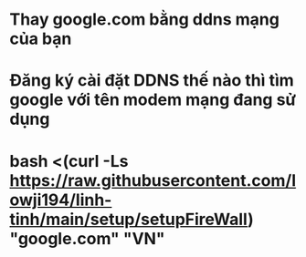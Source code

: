 # Thay google.com bằng ddns mạng của bạn
# Đăng ký cài đặt DDNS thế nào thì tìm google với tên modem mạng đang sử dụng
# bash <(curl -Ls https://raw.githubusercontent.com/lowji194/linh-tinh/main/setup/setupFireWall) "google.com" "VN"

